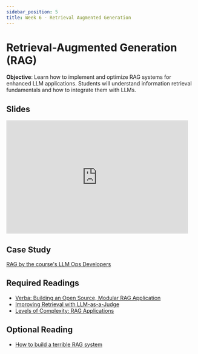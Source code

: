 ```yaml
---
sidebar_position: 5
title: Week 6 - Retrieval Augmented Generation
---
```


# Retrieval-Augmented Generation (RAG)

**Objective**: Learn how to implement and optimize RAG systems for enhanced LLM applications. Students will understand information retrieval fundamentals and how to integrate them with LLMs.

## Slides

<iframe src="https://docs.google.com/presentation/d/e/2PACX-1vQn9GOMR5r4i49KefelDxaArq0JwDdYyIQOche6Ftn2hYOplXC0F-nicXtY5a68MrDoVNSgbBBLlksm/embed?start=false&loop=false&delayms=3000" frameborder="0" width="480" height="299" allowfullscreen="true" mozallowfullscreen="true" webkitallowfullscreen="true"></iframe>

## Case Study

[RAG by the course's LLM Ops Developers](../case-studies/case4-rag.md)

## Required Readings
- [Verba: Building an Open Source, Modular RAG Application](https://weaviate.io/blog/verba-open-source-rag-app)
- [Improving Retrieval with LLM-as-a-Judge](https://blog.vespa.ai/improving-retrieval-with-llm-as-a-judge/)
- [Levels of Complexity: RAG Applications](https://jxnl.co/writing/2024/02/28/levels-of-complexity-rag-applications/)

## Optional Reading

- [How to build a terrible RAG system](https://jxnl.co/writing/2024/01/07/inverted-thinking-rag)
